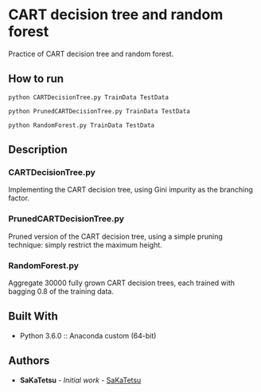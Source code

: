 # CART decision tree and random forest
Practice of CART decision tree and random forest.

## How to run

```
python CARTDecisionTree.py TrainData TestData
```
```
python PrunedCARTDecisionTree.py TrainData TestData
```
```
python RandomForest.py TrainData TestData
```

## Description

### CARTDecisionTree.py

Implementing the CART decision tree, using Gini impurity as the branching factor.

### PrunedCARTDecisionTree.py

Pruned version of the CART decision tree, using a simple pruning technique: simply restrict the maximum height.

### RandomForest.py

Aggregate 30000 fully grown CART decision trees, each trained with bagging 0.8 of the training data.

## Built With

* Python 3.6.0 :: Anaconda custom (64-bit)

## Authors

* **SaKaTetsu** - *Initial work* - [SaKaTetsu](https://github.com/SaKaTetsu)